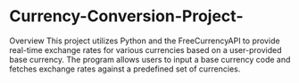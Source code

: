 # Currency-Conversion-Project-
Overview This project utilizes Python and the FreeCurrencyAPI to provide real-time exchange rates for various currencies based on a user-provided base currency. The program allows users to input a base currency code and fetches exchange rates against a predefined set of currencies.
